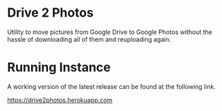# Drive 2 Photos
Utility to move pictures from Google Drive to Google Photos without the hassle of downloading all of them and reuploading again.

# Running Instance
A working version of the latest release can be found at the following link.

https://drive2photos.herokuapp.com
